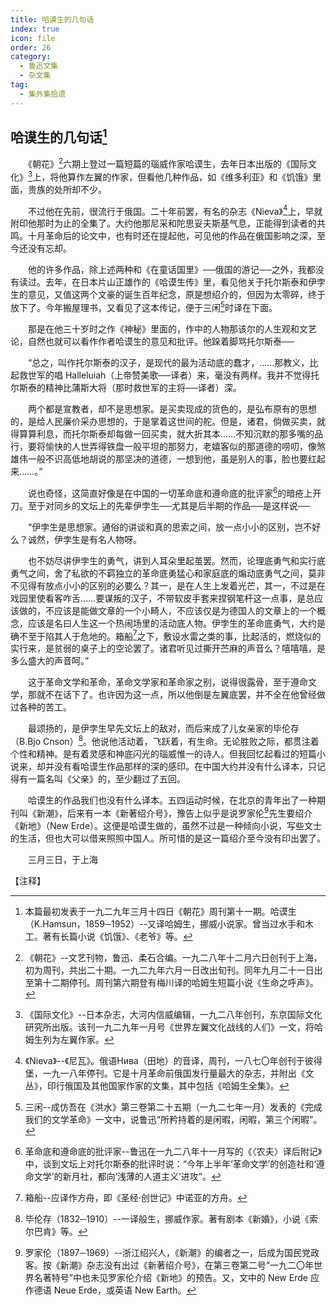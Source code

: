 ```yaml
---
title: 哈谟生的几句话
index: true
icon: file
order: 26
category:
  - 鲁迅文集
  - 杂文集
tag:  
  - 集外集拾遗
---
```


## 哈谟生的几句话[^①]

　　《朝花》[^②]六期上登过一篇短篇的瑙威作家哈谟生，去年日本出版的《国际文化》[^③]上，将他算作左翼的作家，但看他几种作品，如《维多利亚》和《饥饿》里面，贵族的处所却不少。

　　不过他在先前，很流行于俄国。二十年前罢，有名的杂志《Nieva》[^④]上，早就附印他那时为止的全集了。大约他那尼采和陀思妥夫斯基气息，正能得到读者的共鸣。十月革命后的论文中，也有时还在提起他，可见他的作品在俄国影响之深，至今还没有忘却。

　　他的许多作品，除上述两种和《在童话国里》──俄国的游记──之外，我都没有读过。去年，在日本片山正雄作的《哈谟生传》里，看见他关于托尔斯泰和伊孛生的意见，又值这两个文豪的诞生百年纪念，原是想绍介的，但因为太零碎，终于放下了。今年搬屋理书，又看见了这本传记，便于三闲[^⑤]时译在下面。

　　那是在他三十岁时之作《神秘》里面的，作中的人物那该尔的人生观和文艺论，自然也就可以看作作者哈谟生的意见和批评。他跺着脚骂托尔斯泰──

　　“总之，叫作托尔斯泰的汉子，是现代的最为活动底的蠢才，……那教义，比起救世军的唱 Halleluiah（上帝赞美歌──译者）来，毫没有两样。我并不觉得托尔斯泰的精神比蒲斯大将（那时救世军的主将──译者）深。

　　两个都是宣教者，却不是思想家。是买卖现成的货色的，是弘布原有的思想的，是给人民廉价采办思想的，于是掌着这世间的舵。但是，诸君，倘做买卖，就得算算利息，而托尔斯泰却每做一回买卖，就大折其本……不知沉默的那多嘴的品行，要将愉快的人世弄得铁盘一般平坦的那努力，老嬉客似的那道德的唠叨，像煞雄伟一般不识高低地胡说的那坚决的道德，一想到他，虽是别人的事，脸也要红起来……。”

　　说也奇怪，这简直好像是在中国的一切革命底和遵命底的批评家[^⑥]的暗疮上开刀。至于对同乡的文坛上的先辈伊孛生──尤其是后半期的作品──是这样说──

　　“伊孛生是思想家。通俗的讲谈和真的思索之间，放一点小小的区别，岂不好么？诚然，伊孛生是有名人物呀。

　　也不妨尽讲伊孛生的勇气，讲到人耳朵里起茧罢。然而，论理底勇气和实行底勇气之间，舍了私欲的不羁独立的革命底勇猛心和家庭底的煽动底勇气之间，莫非不见得有放点小小的区别的必要么？其一，是在人生上发着光芒，其一，不过是在戏园里使看客咋舌……要谋叛的汉子，不带软皮手套来捏钢笔杆这一点事，是总应该做的，不应该是能做文章的一个小畸人，不应该仅是为德国人的文章上的一个概念，应该是名曰人生这一个热闹场里的活动底人物。伊孛生的革命底勇气，大约是确不至于陷其人于危地的。箱船[^⑦]之下，敷设水雷之类的事，比起活的，燃烧似的实行来，是贫弱的桌子上的空论罢了。诸君听见过撕开苎麻的声音么？嘻嘻嘻，是多么盛大的声音呵。”

　　这于革命文学和革命，革命文学家和革命家之别，说得很露骨，至于遵命文学，那就不在话下了。也许因为这一点，所以他倒是左翼底罢，并不全在他曾经做过各种的苦工。

　　最颂扬的，是伊孛生早先文坛上的敌对，而后来成了儿女亲家的毕伦存（B.Bjo Cnson）[^⑧]。他说他活动着，飞跃着，有生命。无论胜败之际，都贯注着个性和精神。是有着灵感和神底闪光的瑙威惟一的诗人。但我回忆起看过的短篇小说来，却并没有看哈谟生作品那样的深的感印。在中国大约并没有什么译本，只记得有一篇名叫《父亲》的，至少翻过了五回。

　　哈谟生的作品我们也没有什么译本。五四运动时候，在北京的青年出了一种期刊叫《新潮》，后来有一本《新著绍介号》，豫告上似乎是说罗家伦[^⑨]先生要绍介《新地》（New Erde）。这便是哈谟生做的，虽然不过是一种倾向小说，写些文士的生活，但也大可以借来照照中国人。所可惜的是这一篇绍介至今没有印出罢了。

　　三月三日，于上海

【注释】

[^①]:本篇最初发表于一九二九年三月十四日《朝花》周刊第十一期。哈谟生（K.Hamsun，1859─1952）--又译哈姆生，挪威小说家。曾当过水手和木工。著有长篇小说《饥饿》、《老爷》等。

[^②]:《朝花》--文艺刊物，鲁迅、柔石合编。一九二八年十二月六日创刊于上海，初为周刊，共出二十期。一九二九年六月一日改出旬刊。同年九月二十一日出至第十二期停刊。周刊第六期登有梅川译的哈姆生短篇小说《生命之呼声》。

[^③]:《国际文化》--日本杂志，大河内信威编辑，一九二八年创刊，东京国际文化研究所出版。该刊一九二九年一月号《世界左翼文化战线的人们》一文，将哈姆生列为左翼作家。

[^④]:《Nieva》--《尼瓦》。俄语Нива（田地）的音译，周刊，一八七〇年创刊于彼得堡，一九一八年停刊。它是十月革命前俄国发行量最大的杂志，并附出《文丛》，印行俄国及其他国家作家的文集，其中包括《哈姆生全集》。

[^⑤]:三闲--成仿吾在《洪水》第三卷第二十五期（一九二七年一月）发表的《完成我们的文学革命》一文中，说鲁迅“所矜持着的是闲暇，闲暇，第三个闲暇”。

[^⑥]:革命底和遵命底的批评家--鲁迅在一九二八年十一月写的《〈农夫〉译后附记》中，谈到文坛上对托尔斯泰的批评时说：“今年上半年‘革命文学’的创造社和‘遵命文学’的新月社，都向‘浅薄的人道主义’进攻”。

[^⑦]:箱船--应译作方舟，即《圣经·创世记》中诺亚的方舟。

[^⑧]:毕伦存（1832─1910）--一译般生，挪威作家。著有剧本《新婚》，小说《索尔巴肯》等。

[^⑨]:罗家伦（1897─1969）--浙江绍兴人，《新潮》的编者之一，后成为国民党政客。按《新潮》杂志没有出过《新著绍介号》，在第三卷第二号“一九二〇年世界名著特号”中也未见罗家伦介绍《新地》的预告。又，文中的 New Erde 应作德语 Neue Erde，或英语 New Earth。
